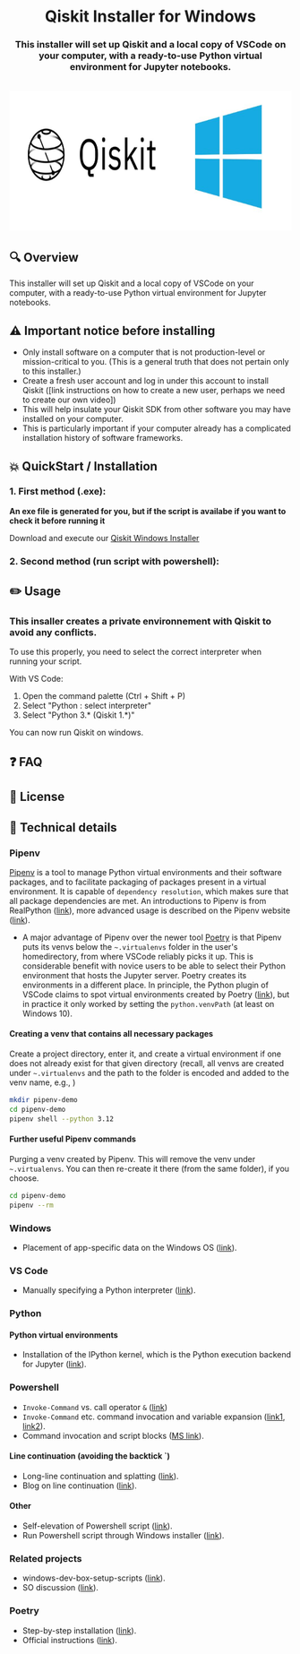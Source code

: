 <div align="center">
  <h1 align="center">Qiskit Installer for Windows</h1>
  <h3 align="center">This installer will set up Qiskit and a local copy of VSCode on your computer, with a ready-to-use Python virtual environment for Jupyter notebooks.</h3>
</div>

<div align="center">

  <!-- PROJECT LOGO -->
  <br />
    
  <img alt="QiskitWindowslogo" src="ressources/asset/Logo.jpg" width="700" height="250">
    
  <br />
</div>

##  🔍 Overview 

This installer will set up Qiskit and a local copy of VSCode on your computer, with a ready-to-use Python virtual environment for Jupyter notebooks.

## ⚠️ Important notice before installing  

- Only install software on a computer that is not production-level or mission-critical to you. (This is a general truth that does not pertain only to this installer.)
- Create a fresh user account and log in under this account to install Qiskit ([link instructions on how to create a new user, perhaps we need to create our own video])
- This will help insulate your Qiskit SDK from other software you may have installed on your computer.
- This is particularly important if your computer already has a complicated installation history of software frameworks.

## 💥 QuickStart / Installation 

### 1. First method (.exe):

**An exe file is generated for you, but if the script is availabe if you want to check it before running it**

Download and execute our [Qiskit Windows Installer](https://github.com/ket-q/qiskit_windows_installer_pub/raw/refs/heads/main/qiskit_installer.exe)

### 2. Second method (run script with powershell):



## ✏️ Usage 

### This insaller creates a private environnement with Qiskit to avoid any conflicts.

To use this properly, you need to select the correct interpreter when running your script. 

With VS Code:
1. Open the command palette (Ctrl + Shift + P)
2. Select "Python : select interpreter"
3. Select "Python 3.* (Qiskit 1.*)"

You can now run Qiskit on windows.


## ❓ FAQ


## 📜 License



## 🔌 Technical details 

### Pipenv
[Pipenv](https://pipenv.pypa.io/en/latest/) is a tool to manage Python virtual environments and their software packages, and to facilitate packaging of packages present in a virtual environment.
It is capable of `dependency resolution`, which makes sure that all package dependencies are met. An introductions to Pipenv is from RealPython ([link](https://realpython.com/pipenv-guide/)), more advanced usage is described on the Pipenv website ([link](https://docs.pipenv.org/advanced/#configuration-with-environment-variables)).
* A major advantage of Pipenv over the newer tool [Poetry](https://python-poetry.org/) is that Pipenv puts its venvs below the `~.virtualenvs` folder in the user's homedirectory, from where VSCode reliably picks it up. This is considerable benefit with novice users to be able to select their Python environment that hosts the Jupyter server. Poetry creates its environments in a different place. In principle, the Python plugin of VSCode claims to spot virtual environments created by Poetry ([link](https://code.visualstudio.com/docs/python/environments#_where-the-extension-looks-for-environments)), but in practice it only worked by setting the `python.venvPath` (at least on Windows 10).
#### Creating a venv that contains all necessary packages
Create a project directory, enter it, and create a virtual environment if one
does not already exist for that given directory (recall, all venvs are created
under `~.virtualenvs` and the path to the folder is encoded and added to the
venv name, e.g., )
```bash
mkdir pipenv-demo
cd pipenv-demo
pipenv shell --python 3.12
```
#### Further useful Pipenv commands
Purging a venv created by Pipenv. This will remove the venv under `~.virtualenvs`. You can then re-create it there (from the same folder), if you choose.
```bash
cd pipenv-demo
pipenv --rm
```

### Windows
* Placement of app-specific data on the Windows OS ([link](https://gist.github.com/ryangoree/67c26bad170f299eec43622038b79512)).
### VS Code
* Manually specifying a Python interpreter ([link](https://code.visualstudio.com/docs/python/environments#_manually-specify-an-interpreter
)).
### Python
#### Python virtual environments
* Installation of the IPython kernel, which is the Python execution backend for Jupyter ([link](https://ipython.readthedocs.io/en/stable/install/kernel_install.html)).
### Powershell
* `Invoke-Command` vs. call operator `&` ([link](https://stackoverflow.com/questions/68727495/start-process-invoke-command-or))
* `Invoke-Command` etc. command invocation and variable expansion ([link1](https://stackoverflow.com/questions/60979858/powershell-invoke-command-with-filepath-on-local-computer-vague-parameters-err/60980641#60980641), [link2](https://stackoverflow.com/questions/57677186/how-do-i-do-the-bash-equivalent-of-progpath-program-in-powershell/57678081#57678081])).
* Command invocation and script blocks ([MS link](https://learn.microsoft.com/en-us/powershell/module/microsoft.powershell.core/about/about_script_blocks?view=powershell-7.5)).
#### Line continuation (avoiding the backtick `)
* Long-line continuation and splatting ([link](https://stackoverflow.com/questions/2608144/how-to-split-long-commands-over-multiple-lines-in-powershell)).
* Blog on line continuation ([link](https://get-powershellblog.blogspot.com/2017/07/bye-bye-backtick-natural-line.html)).
#### Other
* Self-elevation of Powershell script ([link](https://stackoverflow.com/questions/60209449/how-to-elevate-a-powershell-script-from-within-a-script)).
* Run Powershell script through Windows installer ([link](https://stackoverflow.com/questions/46221983/how-can-i-use-powershell-to-run-through-an-installer)).
### Related projects
* windows-dev-box-setup-scripts ([link](https://github.com/Microsoft/windows-dev-box-setup-scripts?tab=readme-ov-file)).
* SO discussion ([link](https://stackoverflow.com/questions/48144104/powershell-script-to-install-chocolatey-and-a-list-of-packages)).
### Poetry
* Step-by-step installation ([link](https://gist.github.com/Isfhan/b8b104c8095d8475eb377230300de9b0)).
* Official instructions ([link](https://python-poetry.org/docs/#installing-with-the-official-installer)).
